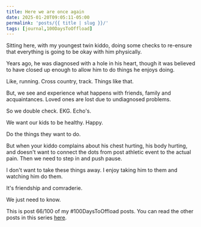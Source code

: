 ```yaml
---
title: Here we are once again
date: 2025-01-20T09:05:11-05:00
permalink: 'posts/{{ title | slug }}/'
tags: [journal,100DaysToOffload]
---
```

Sitting here, with my youngest twin kiddo, doing some checks to re-ensure that everything is going to be okay with him physically.

Years ago, he was diagnosed with a hole in his heart, though it was believed to have closed up enough to allow him to do things he enjoys doing.

Like, running. Cross country, track. Things like that.

But, we see and experience what happens with friends, family and acquaintances. Loved ones are lost due to undiagnosed problems.

So we double check. EKG. Echo's. 

We want our kids to be healthy. Happy. 

Do the things they want to do.

But when your kiddo complains about his chest hurting, his body hurting, and doesn't want to connect the dots from post athletic event to the actual pain. Then we need to step in and push pause.

I don't want to take these things away. I enjoy taking him to them and watching him do them.

It's friendship and comraderie. 

We just need to know.

This is post 66/100 of my #100DaysToOffload posts. You can read the other posts in this series [here](/tags/100daystooffload).